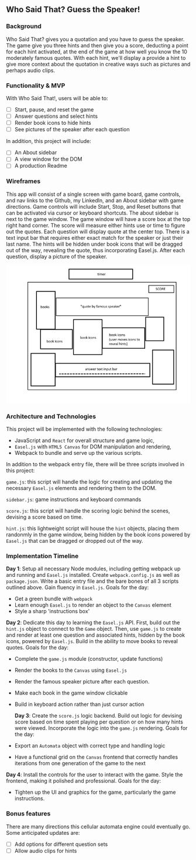 ## Who Said That? Guess the Speaker!

### Background

Who Said That? gives you a quotation and you have to guess the speaker. The game give you three hints and then give you a score, deducting a point for each hint activated, at the end of the game at how well you know the 10 moderately famous quotes. With each hint, we'll display a provide a hint to give more context about the quotation in creative ways such as pictures and perhaps audio clips.

### Functionality & MVP

With Who Said That!, users will be able to:

- [ ] Start, pause, and reset the game
- [ ] Answer questions and select hints
- [ ] Render book icons to hide hints
- [ ] See pictures of the speaker after each question

In addition, this project will include:

- [ ] An About sidebar
- [ ] A view window for the DOM
- [ ] A production Readme

### Wireframes

This app will consist of a single screen with game board, game controls, and nav links to the Github, my LinkedIn, and an About sidebar with game directions. Game controls will include Start, Stop, and Reset buttons that can be activated via cursor or keyboard shortcuts. The about sidebar is next to the game window. The game window will have a score box at the top right hand corner. The score will measure either hints use or time to figure out the quotes. Each question will display quote at the center top. There is a text input bar that requires either exact match for the speaker or just their last name. The hints will be hidden under book icons that will be dragged out of the way, revealing the quote, thus incorporating Easel.js. After each question, display a picture of the speaker.

![wireframes](wireframes/game_question.png)

### Architecture and Technologies

This project will be implemented with the following technologies:

- JavaScript and `React` for overall structure and game logic,
- `Easel.js` with `HTML5 Canvas` for DOM manipulation and rendering,
- Webpack to bundle and serve up the various scripts.

In addition to the webpack entry file, there will be three scripts involved in this project:

`game.js`: this script will handle the logic for creating and updating the necessary `Easel.js` elements and rendering them to the DOM.

`sidebar.js`: game instructions and keyboard commands

`score.js`: this script will handle the scoring logic behind the scenes, devising a score based on time.

`hint.js`: this lightweight script will house the `hint` objects, placing them randonmly in the game window, being hidden by the book icons powered by `Easel.js` that can be dragged or dropped out of the way.

### Implementation Timeline

**Day 1**: Setup all necessary Node modules, including getting webpack up and running and `Easel.js` installed.  Create `webpack.config.js` as well as `package.json`.  Write a basic entry file and the bare bones of all 3 scripts outlined above.  Gain fluency in `Easel.js`.  Goals for the day:

- Get a green bundle with `webpack`
- Learn enough `Easel.js` to render an object to the `Canvas` element
- Style a sharp 'instructions box'

**Day 2**: Dedicate this day to learning the `Easel.js` API.  First, build out the `hint.js` object to connect to the `Game` object.  Then, use `game.js` to create and render at least one question and associated hints, hidden by the book icons, powered by `Easel.js`.  Build in the ability to move books to reveal quotes.  Goals for the day:

- Complete the `game.js` module (constructor, update functions)
- Render the books to the `Canvas` using `Easel.js`
- Render the famous speaker picture after each question.
- Make each book in the game window clickable
- Build in keyboard action rather than just cursor action

  **Day 3**: Create the `score.js` logic backend.  Build out logic for devising score based on time spent playing per question or on how many hints were viewed. Incorporate the logic into the `game.js` rendering.  Goals for the day:

- Export an `Automata` object with correct type and handling logic
- Have a functional grid on the `Canvas` frontend that correctly handles iterations from one generation of the game to the next


**Day 4**: Install the controls for the user to interact with the game.  Style the frontend, making it polished and professional.  Goals for the day:

- Tighten up the UI and graphics for the game, particularly the game instructions.


### Bonus features

There are many directions this cellular automata engine could eventually go.  Some anticipated updates are:

- [ ] Add options for different question sets
- [ ] Allow audio clips for hints
